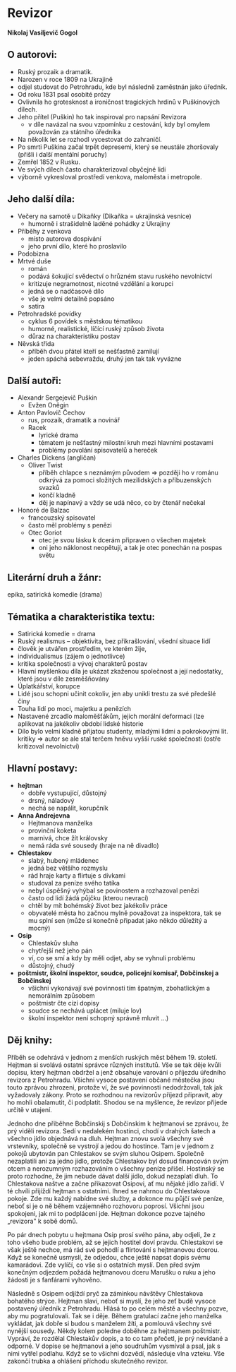 # Revizor
**Nikolaj Vasiljevič Gogol**

## O autorovi:

- Ruský prozaik a dramatik.
- Narozen v roce 1809 na Ukrajině
- odjel studovat do Petrohradu, kde byl následně zaměstnán jako úředník. 
- Od roku 1831 psal osobité prózy 
- Ovlivnila ho grotesknost a ironičnost tragických hrdinů v Puškinových dílech. 
- Jeho přítel (Puškin) ho tak inspiroval pro napsání Revizora
	- v díle navázal na svou vzpomínku z cestování, kdy byl omylem považován za státního úředníka
- Na několik let se rozhodl vycestovat do zahraničí. 
- Po smrti Puškina začal trpět depresemi, který se neustále zhoršovaly (přišli i další mentální poruchy) 
- Zemřel 1852 v Rusku. 
- Ve svých dílech často charakterizoval obyčejné lidi 
- výborně vykresloval prostředí venkova, maloměsta i metropole.

## Jeho další díla:

- Večery na samotě u Dikaňky (Dikaňka = ukrajinská vesnice)
	- humorně i strašidelně laděné pohádky z Ukrajiny
- Příběhy z venkova
	- místo autorova dospívání
	- jeho první dílo, které ho proslavilo
- Podobizna
- Mrtvé duše 
	- román
	- podává šokující svědectví o hrůzném stavu ruského nevolnictví
	- kritizuje negramotnost, nicotné vzdělání a korupci
	- jedná se o nadčasové dílo
	- vše je velmi detailně popsáno
	- satira
- Petrohradské povídky 
	- cyklus 6 povídek s městskou tématikou
	- humorné, realistické, líčící ruský způsob života
	- důraz na charakteristiku postav
- Něvská třída 
	- příběh dvou přátel kteří se nešťastně zamilují 
	- jeden spáchá sebevraždu, druhý jen tak tak vyvázne

## Další autoři:

- Alexandr Sergejevič Puškin
	- Evžen Oněgin
- Anton Pavlovič Čechov
	- rus, prozaik, dramatik a novinář
	- Racek 
		- lyrické drama
		- tématem je nešťastný milostní kruh mezi hlavními postavami
		- problémy povolání spisovatelů a hereček
- Charles Dickens (angličan)
	- Oliver Twist 
		- příběh chlapce s neznámým původem => později ho v románu odkrývá za pomoci složitých mezilidských a příbuzenských svazků
		- končí kladně
		- děj je napínavý a vždy se udá něco, co by čtenář nečekal
- Honoré de Balzac 
	- francouzský spisovatel
	- často měl problémy s penězi
	- Otec Goriot 
		- otec je svou lásku k dcerám připraven o všechen majetek
		- oni jeho náklonost neopětují, a tak je otec ponechán na pospas světu

## Literární druh a žánr:

epika, satirická komedie (drama)

## Tématika a charakteristika textu:

- Satirická komedie = drama
- Ruský realismus – objektivita, bez přikrašlování, všední situace lidí
- člověk je utvářen prostředím, ve kterém žije,
- individualismus (zájem o jednotlivce)
- kritika společnosti a vývoj charakterů postav
- Hlavní myšlenkou díla je ukázat zkaženou společnost a její nedostatky, které jsou v díle zesměšňovány
- Úplatkářství, korupce
- Lidé jsou schopni učinit cokoliv, jen aby unikli trestu za své předešlé činy
- Touha lidí po moci, majetku a penězích
- Nastavené zrcadlo maloměšťákům, jejich morální deformaci (lze aplikovat na jakékoliv období lidské historie
- Dílo bylo velmi kladně přijatou studenty, mladými lidmi a pokrokovými lit. kritiky =\> autor se ale stal terčem hněvu vyšší ruské společnosti (ostře kritizoval nevolnictví)

## Hlavní postavy:

- **hejtman** 
	- dobře vystupující, důstojný
	- drsný, náladový
	- nechá se napálit, korupčník
- **Anna Andrejevna** 
	- Hejtmanova manželka
	- provinční koketa
	- marnivá, chce žít královsky
	- nemá ráda své sousedy (hraje na ně divadlo)
- **Chlestakov** 
	- slabý, hubený mládenec
	- jedná bez většího rozmyslu
	- rád hraje karty a flirtuje s dívkami
	- studoval za peníze svého tatíka
	- nebyl úspěšný vyhýbal se povinostem a rozhazoval penězi
	- často od lidí žádá půjčku (kterou nevrací)
	- chtěl by mít bohémský život bez jakékoliv práce
	- obyvatelé města ho začnou mylně považovat za inspektora, tak se mu splní sen (může si konečně připadat jako někdo důležitý a mocný)
- **Osip**
	- Chlestakův sluha
	- chytřejší než jeho pán
	- ví, co se smí a kdy by měli odjet, aby se vyhnuli problému
	- důstojný, chudý
- **poštmistr, školní inspektor, soudce, policejní komisař, Dobčinskej a Bobčinskej** 
	- všichni vykonávají své povinnosti tím špatným, zbohatlickým a nemorálním způsobem
	- poštmistr čte cizí dopisy
	- soudce se nechává uplácet (miluje lov)
	- školní inspektor není schopný správně mluvit …)

## Děj knihy:

Příběh se odehrává v jednom z menších ruských měst během 19. století. Hejtman si svolává ostatní správce různých institutů. Vše se tak děje kvůli dopisu, který hejtman obdržel a jenž obsahuje varování o příjezdu úředního revizora z Petrohradu. Všichni vysoce postavení občané městečka jsou touto zprávou zhrozeni, protože ví, že své povinnosti nedodržovali, tak jak vyžadovaly zákony. Proto se rozhodnou na revizorův příjezd připravit, aby ho mohli obalamutit, či podplatit. Shodou se na myšlence, že revizor přijede určitě v utajení.

Jednoho dne přiběhne Bobčinskij s Dobčinskim k hejtmanovi se zprávou, že prý viděli revizora. Sedí v nedalekém hostinci, chodí v drahých šatech a všechno jídlo objednává na dluh. Hejtman znovu svolá všechny své vrstevníky, společně se vystrojí a jedou do hostince. Tam je v jednom z pokojů ubytován pan Chlestakov se svým sluhou Osipem. Společně nezaplatili ani za jedno jídlo, protože Chlestakov byl dosud financován svým otcem a nerozumným rozhazováním o všechny peníze přišel. Hostinský se proto rozhodne, že jim nebude dávat další jídlo, dokud nezaplatí dluh. To Chlestakova naštve a začne přikazovat Osipovi, ať mu nějaké jídlo zařídí. V té chvíli přijíždí hejtman s ostatními. Ihned se nahrnou do Chlestakova pokoje. Zde mu každý nabídne své služby, a dokonce mu půjčí své peníze, neboť si je o ně během vzájemného rozhovoru poprosí. Všichni jsou spokojeni, jak mi to podplácení jde. Hejtman dokonce pozve tajného „revizora" k sobě domů.

Po pár dnech pobytu u hejtmana Osip prosí svého pána, aby odjeli, že z toho všeho bude problém, až se jejich hostitel doví pravdu. Chlestakovi se však ještě nechce, má rád své pohodlí a flirtování s hejtmanovou dcerou. Když se konečně usmyslí, že odjedou, chce ještě napsat dopis svému kamarádovi. Zde vylíčí, co vše si o ostatních myslí. Den před svým konečným odjezdem požádá hejtmanovou dceru Marušku o ruku a jeho žádosti je s fanfárami vyhověno.

Následně s Osipem odjíždí pryč za záminkou návštěvy Chlestakova bohatého strýce. Hejtman slaví, neboť si myslí, že jeho zeť budě vysoce postavený úředník z Petrohradu. Hlásá to po celém městě a všechny pozve, aby mu pogratulovali. Tak se i děje. Během gratulací začne jeho manželka vykládat, jak dobře si budou s manželem žíti, a pomlouvá všechny své nynější sousedy. Někdy kolem poledne doběhne za hejtmanem poštmistr. Vypráví, že rozdělal Chlestakův dopis, a to co tam přečetl, je prý nevídané a odporné. V dopise se hejtmanovi a jeho soudruhům vysmíval a psal, jak s nimi vytřel podlahu. Když se to všichni dozvědí, následuje vlna vzteku. Vše zakončí trubka a ohlášení příchodu skutečného revizor.
